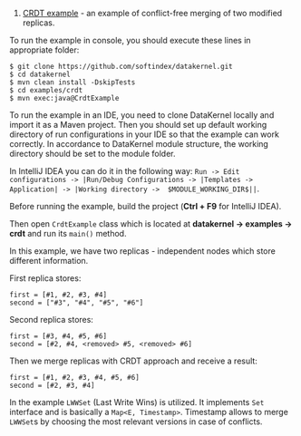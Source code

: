 1. [CRDT example](https://github.com/softindex/datakernel/blob/master/examples/crdt/src/main/java/io/datakernel/examples/CrdtExample.java) - 
an example of conflict-free merging of two modified replicas.

To run the example in console, you should execute these lines in appropriate folder:
```
$ git clone https://github.com/softindex/datakernel.git
$ cd datakernel
$ mvn clean install -DskipTests
$ cd examples/crdt
$ mvn exec:java@CrdtExample
```

To run the example in an IDE, you need to clone DataKernel locally and import it as a Maven project. Then you should 
set up default working directory of run configurations in your IDE so that the example can work correctly. In 
accordance to DataKernel module structure, the working directory should be set to the module folder. 

In IntelliJ IDEA you can do it in the following way:
`Run -> Edit configurations -> |Run/Debug Configurations -> |Templates -> Application| -> |Working directory -> 
$MODULE_WORKING_DIR$||`.

Before running the example, build the project (**Ctrl + F9** for IntelliJ IDEA).

Then open `CrdtExample` class which is located at **datakernel -> examples -> crdt** and run its `main()` method.

In this example, we have two replicas - independent nodes which store different information.

First replica stores:
```
first = [#1, #2, #3, #4]
second = ["#3", "#4", "#5", "#6"]
```

Second replica stores:
```
first = [#3, #4, #5, #6]
second = [#2, #4, <removed> #5, <removed> #6]
```

Then we merge replicas with CRDT approach and receive a result:
```
first = [#1, #2, #3, #4, #5, #6]
second = [#2, #3, #4]
```

In the example `LWWSet` (Last Write Wins) is utilized. It implements `Set` interface and is basically a 
`Map<E, Timestamp>`. Timestamp allows to merge `LWWSet`s by choosing the most relevant versions in case of conflicts.